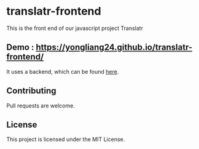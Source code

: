 # translatr-frontend

This is the front end of our javascript project Translatr

## Demo : https://yongliang24.github.io/translatr-frontend/

It uses a backend, which can be found [here](https://github.com/LucySuddenly/translatr-backend).

## Contributing

Pull requests are welcome.

## License

This project is licensed under the MIT License.



